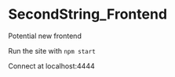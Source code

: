 # SecondString_Frontend
Potential new frontend

Run the site with 
`npm start`

Connect at localhost:4444